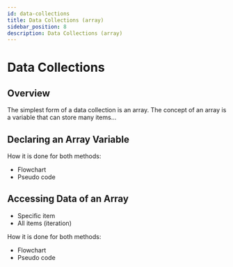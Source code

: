 ```yaml
---
id: data-collections
title: Data Collections (array)
sidebar_position: 8
description: Data Collections (array)
---
```


# Data Collections

## Overview

The simplest form of a data collection is an array. The concept of an array is a variable that can store many items...

## Declaring an Array Variable

How it is done for both methods:

- Flowchart
- Pseudo code

## Accessing Data of an Array

- Specific item
- All items (iteration)

How it is done for both methods:

- Flowchart
- Pseudo code
